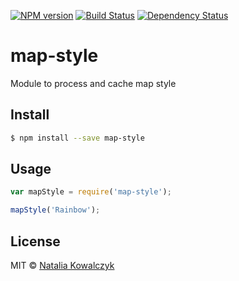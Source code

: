 [![NPM version][npm-image]][npm-url]
[![Build Status][build-image]][build-url]
[![Dependency Status][deps-image]][deps-url]

# map-style

Module to process and cache map style

## Install

```sh
$ npm install --save map-style
```

## Usage

```js
var mapStyle = require('map-style');

mapStyle('Rainbow');
```

## License

MIT © [Natalia Kowalczyk](https://melitele.me)

[npm-image]: https://img.shields.io/npm/v/map-style
[npm-url]: https://npmjs.org/package/map-style

[build-url]: https://github.com/mapwhit/map-style/actions/workflows/check.yaml
[build-image]: https://img.shields.io/github/actions/workflow/status/mapwhit/map-style/check.yaml?branch=main

[deps-image]: https://img.shields.io/librariesio/release/npm/map-style
[deps-url]: https://libraries.io/npm/map-style
